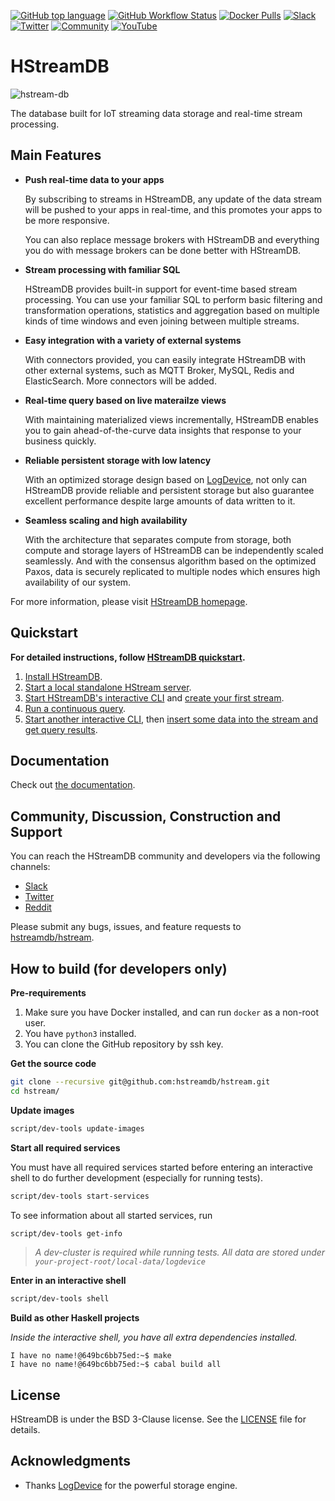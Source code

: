 [![GitHub top language](https://img.shields.io/github/languages/top/hstreamdb/hstream)](https://www.haskell.org/)
[![GitHub Workflow Status](https://img.shields.io/github/workflow/status/hstreamdb/hstream/CI)](https://github.com/hstreamdb/hstream/actions?query=workflow%3ACI)
[![Docker Pulls](https://img.shields.io/docker/pulls/hstreamdb/hstream)](https://hub.docker.com/r/hstreamdb/hstream)
[![Slack](https://img.shields.io/badge/Slack-HStreamDB-39AE85?logo=slack)](https://slack-invite.hstream.io/)
[![Twitter](https://img.shields.io/badge/Follow-HStreamDB-1DA1F2?logo=twitter)](https://twitter.com/HStreamDB)
[![Community](https://img.shields.io/badge/Community-HStreamDB-yellow?logo=github)](https://github.com/hstreamdb/hstream/discussions)
[![YouTube](https://img.shields.io/badge/Subscribe-EMQ-FF0000?logo=youtube)](https://www.youtube.com/channel/UC5FjR77ErAxvZENEWzQaO5Q)

# HStreamDB

![hstream-db](https://cdn.jsdelivr.net/gh/hstreamdb/hstreamio-cdn@1.0.2/images/hstream-db.png)

The database built for IoT streaming data storage and real-time stream
processing.

## Main Features

- **Push real-time data to your apps**

  By subscribing to streams in HStreamDB, any update of the data stream will be
  pushed to your apps in real-time, and this promotes your apps to be more
  responsive.

  You can also replace message brokers with HStreamDB and everything you do with
  message brokers can be done better with HStreamDB.

- **Stream processing with familiar SQL**

  HStreamDB provides built-in support for event-time based stream processing.
  You can use your familiar SQL to perform basic filtering and transformation
  operations, statistics and aggregation based on multiple kinds of time windows
  and even joining between multiple streams.

- **Easy integration with a variety of external systems**

  With connectors provided, you can easily integrate HStreamDB with other
  external systems, such as MQTT Broker, MySQL, Redis and ElasticSearch. More
  connectors will be added.

- **Real-time query based on live materailze views**

  With maintaining materialized views incrementally, HStreamDB enables you to
  gain ahead-of-the-curve data insights that response to your business quickly.

- **Reliable persistent storage with low latency**

  With an optimized storage design based on [LogDevice](https://logdevice.io/),
  not only can HStreamDB provide reliable and persistent storage but also
  guarantee excellent performance despite large amounts of data written to it.

- **Seamless scaling and high availability**

  With the architecture that separates compute from storage, both compute and
  storage layers of HStreamDB can be independently scaled seamlessly. And with
  the consensus algorithm based on the optimized Paxos, data is securely
  replicated to multiple nodes which ensures high availability of our system.

For more information, please visit [HStreamDB homepage](https://hstream.io).

## Quickstart

**For detailed instructions, follow
[HStreamDB quickstart](https://hstream.io/docs/en/latest/start/quickstart-with-docker.html).**

1. [Install HStreamDB](https://hstream.io/docs/en/latest/start/quickstart-with-docker.html#installation).
2. [Start a local standalone HStream server](https://hstream.io/docs/en/latest/start/quickstart-with-docker.html#start-a-local-standalone-hstream-server-in-docker).
3. [Start HStreamDB's interactive CLI](https://hstream.io/docs/en/latest/start/quickstart-with-docker.html#start-hstreamdb-s-interactive-sql-cli)
   and
   [create your first stream](https://hstream.io/docs/en/latest/start/quickstart-with-docker.html#create-a-stream).
4. [Run a continuous query](https://hstream.io/docs/en/latest/start/quickstart-with-docker.html#run-a-continuous-query-over-the-stream).
5. [Start another interactive CLI](https://hstream.io/docs/en/latest/start/quickstart-with-docker.html#start-another-cli-session),
   then
   [insert some data into the stream and get query results](https://hstream.io/docs/en/latest/start/quickstart-with-docker.html#insert-data-into-the-stream).

## Documentation

Check out [the documentation](https://hstream.io/docs/en/latest/).

## Community, Discussion, Construction and Support

You can reach the HStreamDB community and developers via the following channels:

- [Slack](https://slack-invite.hstream.io)
- [Twitter](https://twitter.com/HStreamDB)
- [Reddit](https://www.reddit.com/r/HStreamDB)

Please submit any bugs, issues, and feature requests to
[hstreamdb/hstream](https://github.com/hstreamdb/hstream/issues).

## How to build (for developers only)

**Pre-requirements**

1. Make sure you have Docker installed, and can run `docker` as a non-root user.
2. You have `python3` installed.
3. You can clone the GitHub repository by ssh key.

**Get the source code**

```sh
git clone --recursive git@github.com:hstreamdb/hstream.git
cd hstream/
```

**Update images**

```sh
script/dev-tools update-images
```

**Start all required services**

You must have all required services started before entering an interactive shell
to do further development (especially for running tests).

```sh
script/dev-tools start-services
```

To see information about all started services, run

```sh
script/dev-tools get-info
```

> _A dev-cluster is required while running tests. All data are stored under
> `your-project-root/local-data/logdevice`_

**Enter in an interactive shell**

```sh
script/dev-tools shell
```

**Build as other Haskell projects**

_Inside the interactive shell, you have all extra dependencies installed._

```
I have no name!@649bc6bb75ed:~$ make
I have no name!@649bc6bb75ed:~$ cabal build all
```

## License

HStreamDB is under the BSD 3-Clause license. See the
[LICENSE](https://github.com/hstreamdb/hstream/blob/master/LICENSE) file for
details.

## Acknowledgments

- Thanks [LogDevice](https://logdevice.io/) for the powerful storage engine.
